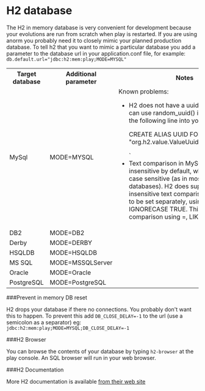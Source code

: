 # H2 database

The H2 in memory database is very convenient for development because your evolutions are run from scratch when play is restarted.  If you are using anorm you probably need it to closely mimic your planned production database.  To tell h2 that you want to mimic a particular database you add a parameter to the database url in your application.conf file, for example:
`db.default.url="jdbc:h2:mem:play;MODE=MYSQL"`

<table>
<tr>
<th>Target database</th><th>Additional parameter</th><th>Notes</th></tr>
<tr><td>MySql</td><td>MODE=MYSQL</td>
<td>Known problems:<ul><li>H2 does not have a uuid() function. You can use random_uuid() instead.  Or insert the following line into your 1.sql file: <p>CREATE ALIAS UUID FOR "org.h2.value.ValueUuid.getNewRandom";</p>`</li>  

<li>Text comparison in MySQL is case insensitive by default, while in H2 it is case sensitive (as in most other databases). H2 does support case insensitive text comparison, but it needs to be set separately, using SET IGNORECASE TRUE. This affects comparison using =, LIKE, REGEXP.</li></td></tr>
<tr><td>DB2</td><td>
MODE=DB2</td><td></td></tr>
<tr><td>Derby</td><td>
MODE=DERBY</td><td></td></tr>
<tr><td>HSQLDB</td><td>
MODE=HSQLDB</td><td></td></tr>
<tr><td>MS SQL</td><td>
MODE=MSSQLServer</td><td></td></tr>
<tr><td>Oracle</td><td>
MODE=Oracle</td><td></td></tr>
<tr><td>PostgreSQL</td><td>
MODE=PostgreSQL</td><td></td></tr>
</table>
###Prevent in memory DB reset

H2 drops your database if there no connections.  You probably don't want this to happen.  To prevent this add
`DB_CLOSE_DELAY=-1` to the url (use a semicolon as a separator) eg: `jdbc:h2:mem:play;MODE=MYSQL;DB_CLOSE_DELAY=-1`

###H2 Browser

You can browse the contents of your database by typing `h2-browser` at the play console.  An SQL browser will run in your web browser.

###H2 Documentation

More H2 documentation is available [from their web site](http://www.h2database.com/html/features.html)